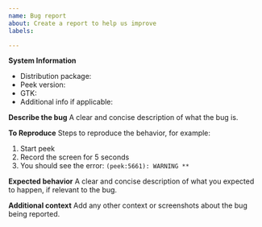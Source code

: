 ```yaml
---
name: Bug report
about: Create a report to help us improve
labels:

---
```


**System Information**

* Distribution package:
* Peek version:
* GTK:
* Additional info if applicable:

**Describe the bug**
A clear and concise description of what the bug is.

**To Reproduce**
Steps to reproduce the behavior, for example:
1. Start peek
2. Record the screen for 5 seconds
3. You should see the error: `(peek:5661): WARNING **`

**Expected behavior**
A clear and concise description of what you expected to happen, if relevant to the bug.

**Additional context**
Add any other context or screenshots about the bug being reported.
